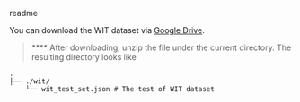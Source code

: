 readme


You can download the WIT dataset via [Google Drive](https://drive.google.com/u/2/uc?id=1N6Tk9nnjVCE9nIZnpxrvoUfOGHubFX36&export=download). 


> **** After downloading, unzip the file under the current directory. The resulting directory looks like

    .
    ├── ./wit/                    
        └── wit_test_set.json # The test of WIT dataset
